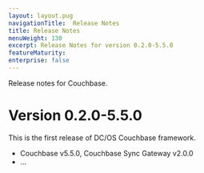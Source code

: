 ```yaml
---
layout: layout.pug
navigationTitle:  Release Notes
title: Release Notes
menuWeight: 130
excerpt: Release Notes for version 0.2.0-5.5.0
featureMaturity:
enterprise: false
---
```


Release notes for Couchbase.

# Version 0.2.0-5.5.0

This is the first release of DC/OS Couchbase framework.

* Couchbase v5.5.0, Couchbase Sync Gateway v2.0.0
* ...
